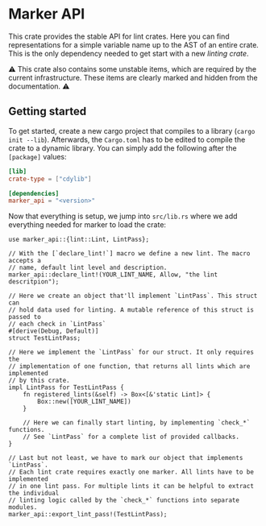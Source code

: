 # Marker API

This crate provides the stable API for lint crates.
Here you can find representations for a simple variable name up to the AST of an entire crate.
This is the only dependency needed to get start with a new *linting crate*.

:warning: This crate also contains some unstable items, which are required by the current infrastructure. These items are clearly marked and hidden from the documentation. :warning:

## Getting started

To get started, create a new cargo project that compiles to a library (`cargo init --lib`).
Afterwards, the `Cargo.toml` has to be edited to compile the crate to a dynamic library.
You can simply add the following after the `[package]` values:

```toml
[lib]
crate-type = ["cdylib"]

[dependencies]
marker_api = "<version>"
```

Now that everything is setup, we jump into `src/lib.rs` where we add everything needed for marker to load the crate:

```rust,ignore
use marker_api::{lint::Lint, LintPass};

// With the [`declare_lint!`] macro we define a new lint. The macro accepts a
// name, default lint level and description.
marker_api::declare_lint!(YOUR_LINT_NAME, Allow, "the lint descritpion");

// Here we create an object that'll implement `LintPass`. This struct can
// hold data used for linting. A mutable reference of this struct is passed to
// each check in `LintPass`
#[derive(Debug, Default)]
struct TestLintPass;

// Here we implement the `LintPass` for our struct. It only requires the
// implementation of one function, that returns all lints which are implemented
// by this crate.
impl LintPass for TestLintPass {
    fn registered_lints(&self) -> Box<[&'static Lint]> {
        Box::new([YOUR_LINT_NAME])
    }

    // Here we can finally start linting, by implementing `check_*` functions.
    // See `LintPass` for a complete list of provided callbacks.
}

// Last but not least, we have to mark our object that implements `LintPass`.
// Each lint crate requires exactly one marker. All lints have to be implemented
// in one lint pass. For multiple lints it can be helpful to extract the individual
// linting logic called by the `check_*` functions into separate modules.
marker_api::export_lint_pass!(TestLintPass);
```

